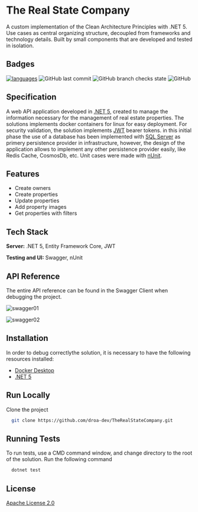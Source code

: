 
# The Real State Company

A custom implementation of the Clean Architecture Principles with
 .NET 5. Use cases as central organizing structure, 
 decoupled from frameworks and technology details. 
 Built by small components that are developed and tested 
 in isolation.

 


## Badges


[![languages](https://img.shields.io/github/languages/count/droa-dev/TheRealStateCompany)]()
![GitHub last commit](https://img.shields.io/github/last-commit/droa-dev/TheRealStateCompany)
![GitHub branch checks state](https://img.shields.io/github/checks-status/droa-dev/TheRealStateCompany/master)
![GitHub](https://img.shields.io/github/license/droa-dev/TheRealStateCompany)
## Specification

A web API application developed in [.NET 5](https://docs.microsoft.com/en-us/dotnet/core/whats-new/dotnet-5),
created to manage the information necessary for the management of real estate properties.
The solutions implements docker containers for linux for easy deployment.
For security validation, the solution implements [JWT](https://datatracker.ietf.org/doc/html/rfc7519) bearer tokens.
in this initial phase the use of a database has been implemented with [SQL Server](https://www.microsoft.com/en-us/sql-server/developer-get-started) as primery persistence provider in infrastructure, however, the design of the application allows to implement any other
persistence provider easily, like Redis Cache, CosmosDb, etc.
Unit cases were made with [nUnit](https://nunit.org/).

## Features

- Create owners
- Create properties
- Update properties
- Add property images
- Get properties with filters


## Tech Stack

**Server:** .NET 5, Entity Framework Core, JWT

**Testing and UI:** Swagger, nUnit


## API Reference

The entire API reference can be found in the Swagger Client when debugging the project.

![swagger01](https://user-images.githubusercontent.com/20091885/142134544-84c0a396-b55b-4bc8-b598-4da04ab743c0.jpg)

![swagger02](https://user-images.githubusercontent.com/20091885/142134548-ae2cda98-68c7-47f4-8ed0-773dd937129a.jpg)


## Installation

In order to debug correctlythe solution, it is necessary to have the following resources installed:

- [Docker Desktop](https://www.docker.com/products/docker-desktop)
- [.NET 5](https://dotnet.microsoft.com/download/dotnet/5.0)

    
## Run Locally

Clone the project

```bash
  git clone https://github.com/droa-dev/TheRealStateCompany.git
```




## Running Tests

To run tests, use a CMD command window, and change directory to the root of the solution.
Run the following command

```bash
  dotnet test
```


## License

[Apache License 2.0](https://github.com/droa-dev/TheRealStateCompany/blob/master/LICENSE)

